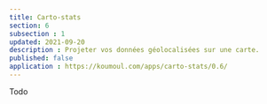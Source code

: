 ```yaml
---
title: Carto-stats
section: 6
subsection : 1
updated: 2021-09-20
description : Projeter vos données géolocalisées sur une carte.
published: false
application : https://koumoul.com/apps/carto-stats/0.6/
---
```


Todo
